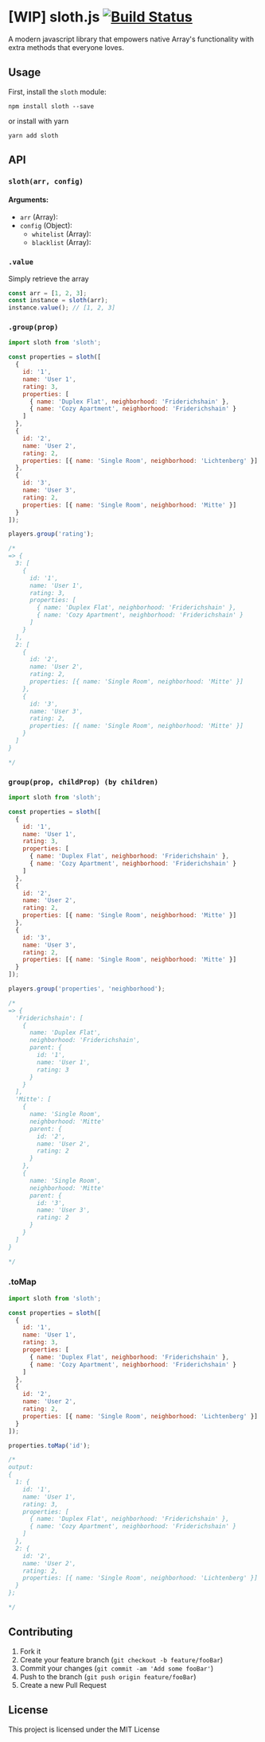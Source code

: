 # [WIP] sloth.js [![Build Status](https://travis-ci.org/isaquediasm/sloth.js.svg?branch=master)](https://travis-ci.org/isaquediasm/sloth.js)

A modern javascript library that empowers native Array's functionality with extra methods that everyone loves.

## Usage

First, install the `sloth` module:

`npm install sloth --save`

or install with yarn

`yarn add sloth`

## API

### `sloth(arr, config)`

#### Arguments:

- `arr` (Array):
- `config` (Object):
  - `whitelist` (Array):
  - `blacklist` (Array):

### `.value`

Simply retrieve the array

```javascript
const arr = [1, 2, 3];
const instance = sloth(arr);
instance.value(); // [1, 2, 3]
```

### `.group(prop)`

```javascript
import sloth from 'sloth';

const properties = sloth([
  {
    id: '1',
    name: 'User 1',
    rating: 3,
    properties: [
      { name: 'Duplex Flat', neighborhood: 'Friderichshain' },
      { name: 'Cozy Apartment', neighborhood: 'Friderichshain' }
    ]
  },
  {
    id: '2',
    name: 'User 2',
    rating: 2,
    properties: [{ name: 'Single Room', neighborhood: 'Lichtenberg' }]
  },
  {
    id: '3',
    name: 'User 3',
    rating: 2,
    properties: [{ name: 'Single Room', neighborhood: 'Mitte' }]
  }
]);

players.group('rating');

/*
=> {
  3: [
    {
      id: '1',
      name: 'User 1',
      rating: 3,
      properties: [
        { name: 'Duplex Flat', neighborhood: 'Friderichshain' },
        { name: 'Cozy Apartment', neighborhood: 'Friderichshain' }
      ]
    }
  ],
  2: [
    {
      id: '2',
      name: 'User 2',
      rating: 2,
      properties: [{ name: 'Single Room', neighborhood: 'Mitte' }]
    },
    {
      id: '3',
      name: 'User 3',
      rating: 2,
      properties: [{ name: 'Single Room', neighborhood: 'Mitte' }]
    }
  ]
}

*/
```

### `group(prop, childProp) (by children)`

```javascript
import sloth from 'sloth';

const properties = sloth([
  {
    id: '1',
    name: 'User 1',
    rating: 3,
    properties: [
      { name: 'Duplex Flat', neighborhood: 'Friderichshain' },
      { name: 'Cozy Apartment', neighborhood: 'Friderichshain' }
    ]
  },
  {
    id: '2',
    name: 'User 2',
    rating: 2,
    properties: [{ name: 'Single Room', neighborhood: 'Mitte' }]
  },
  {
    id: '3',
    name: 'User 3',
    rating: 2,
    properties: [{ name: 'Single Room', neighborhood: 'Mitte' }]
  }
]);

players.group('properties', 'neighborhood');

/*
=> {
  'Friderichshain': [
    { 
      name: 'Duplex Flat', 
      neighborhood: 'Friderichshain', 
      parent: { 
        id: '1',
        name: 'User 1',
        rating: 3
      }
    }
  ],
  'Mitte': [
    {
      name: 'Single Room',
      neighborhood: 'Mitte'
      parent: {
        id: '2',
        name: 'User 2',
        rating: 2
      }
    },
    {
      name: 'Single Room',
      neighborhood: 'Mitte'
      parent: {
        id: '3',
        name: 'User 3',
        rating: 2
      }
    }
  ]
}

*/
```

### .toMap

```javascript
import sloth from 'sloth';

const properties = sloth([
  {
    id: '1',
    name: 'User 1',
    rating: 3,
    properties: [
      { name: 'Duplex Flat', neighborhood: 'Friderichshain' },
      { name: 'Cozy Apartment', neighborhood: 'Friderichshain' }
    ]
  },
  {
    id: '2',
    name: 'User 2',
    rating: 2,
    properties: [{ name: 'Single Room', neighborhood: 'Lichtenberg' }]
  }
]);

properties.toMap('id');

/*
output: 
{
  1: {
    id: '1',
    name: 'User 1',
    rating: 3,
    properties: [
      { name: 'Duplex Flat', neighborhood: 'Friderichshain' },
      { name: 'Cozy Apartment', neighborhood: 'Friderichshain' }
    ]
  },
  2: {
    id: '2',
    name: 'User 2',
    rating: 2,
    properties: [{ name: 'Single Room', neighborhood: 'Lichtenberg' }]
  }
};

*/
```

## Contributing

1. Fork it
2. Create your feature branch (`git checkout -b feature/fooBar`)
3. Commit your changes (`git commit -am 'Add some fooBar'`)
4. Push to the branch (`git push origin feature/fooBar`)
5. Create a new Pull Request

## License

This project is licensed under the MIT License
